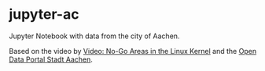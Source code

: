 # jupyter-ac
Jupyter Notebook with data from the city of Aachen.

Based on the video by [Video: No-Go Areas in the Linux Kernel](https://www.feststelltaste.de/video-no-go-areas-in-the-linux-kernel/) and the [Open Data Portal Stadt Aachen](http://offenedaten.aachen.de/dataset/einwohnerstatistik).
